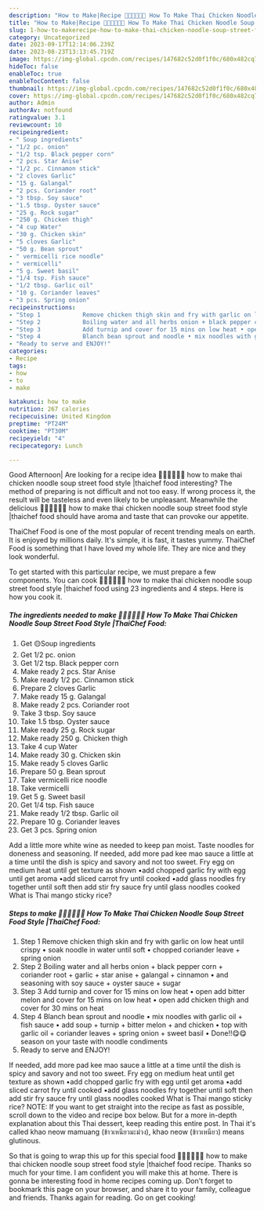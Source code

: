 ```yaml
---
description: "How to Make|Recipe 🧑🏽‍🍳🧑🏼‍🍳 How To Make Thai Chicken Noodle Soup Street Food Style |ThaiChef Food {That is Delicious"
title: "How to Make|Recipe 🧑🏽‍🍳🧑🏼‍🍳 How To Make Thai Chicken Noodle Soup Street Food Style |ThaiChef Food {That is Delicious"
slug: 1-how-to-makerecipe-how-to-make-thai-chicken-noodle-soup-street-food-style-thaichef-food-that-is-delicious
category: Uncategorized
date: 2023-09-17T12:14:06.239Z
date: 2023-08-23T13:13:45.719Z
image: https://img-global.cpcdn.com/recipes/147682c52d0f1f0c/680x482cq70/how-to-make-thai-chicken-noodle-soup-street-food-style-thaichef-food-recipe-main-photo.jpg
hideToc: false
enableToc: true
enableTocContent: false
thumbnail: https://img-global.cpcdn.com/recipes/147682c52d0f1f0c/680x482cq70/how-to-make-thai-chicken-noodle-soup-street-food-style-thaichef-food-recipe-main-photo.jpg
cover: https://img-global.cpcdn.com/recipes/147682c52d0f1f0c/680x482cq70/how-to-make-thai-chicken-noodle-soup-street-food-style-thaichef-food-recipe-main-photo.jpg
author: Admin
authorAv: notfound
ratingvalue: 3.1
reviewcount: 10
recipeingredient:
- " Soup ingredients"
- "1/2 pc. onion"
- "1/2 tsp. Black pepper corn"
- "2 pcs. Star Anise"
- "1/2 pc. Cinnamon stick"
- "2 cloves Garlic"
- "15 g. Galangal"
- "2 pcs. Coriander root"
- "3 tbsp. Soy sauce"
- "1.5 tbsp. Oyster sauce"
- "25 g. Rock sugar"
- "250 g. Chicken thigh"
- "4 cup Water"
- "30 g. Chicken skin"
- "5 cloves Garlic"
- "50 g. Bean sprout"
- " vermicelli rice noodle"
- " vermicelli"
- "5 g. Sweet basil"
- "1/4 tsp. Fish sauce"
- "1/2 tbsp. Garlic oil"
- "10 g. Coriander leaves"
- "3 pcs. Spring onion"
recipeinstructions:
- "Step 1            Remove chicken thigh skin and fry with garlic on low heat until crispy • soak noodle in water until soft • chopped coriander leave + spring onion"
- "Step 2            Boiling water and all herbs onion + black pepper corn + coriander root + garlic + star anise + galangal + cinnamon • and seasoning with soy sauce + oyster sauce + sugar"
- "Step 3            Add turnip and cover for 15 mins on low heat • open add bitter melon and cover for 15 mins on low heat • open add chicken thigh and cover for 30 mins on heat"
- "Step 4            Blanch bean sprout and noodle • mix noodles with garlic oil + fish sauce • add soup + turnip + bitter melon + and chicken • top with garlic oil + coriander leaves + spring onion + sweet basil • Done!!😋😋 season on your taste with noodle condiments"
- "Ready to serve and ENJOY!"
categories:
- Recipe
tags:
- how
- to
- make

katakunci: how to make 
nutrition: 267 calories
recipecuisine: United Kingdom
preptime: "PT24M"
cooktime: "PT30M"
recipeyield: "4"
recipecategory: Lunch

---
```



Good Afternoon| Are looking for a recipe idea 🧑🏽‍🍳🧑🏼‍🍳 how to make thai chicken noodle soup street food style |thaichef food interesting? The method of preparing is not difficult and not too easy. If wrong process it, the result will be tasteless and even likely to be unpleasant. Meanwhile the delicious 🧑🏽‍🍳🧑🏼‍🍳 how to make thai chicken noodle soup street food style |thaichef food should have aroma and taste that can provoke our appetite.




ThaiChef Food is one of the most popular of recent trending meals on earth. It is enjoyed by millions daily. It's simple, it is fast, it tastes yummy. ThaiChef Food is something that I have loved my whole life. They are nice and they look wonderful.


To get started with this particular recipe, we must prepare a few components. You can cook 🧑🏽‍🍳🧑🏼‍🍳 how to make thai chicken noodle soup street food style |thaichef food using 23 ingredients and 4 steps. Here is how you cook it.

<!--inarticleads1-->

##### The ingredients needed to make 🧑🏽‍🍳🧑🏼‍🍳 How To Make Thai Chicken Noodle Soup Street Food Style |ThaiChef Food:

1. Get  🟡Soup ingredients
1. Get 1/2 pc. onion
1. Get 1/2 tsp. Black pepper corn
1. Make ready 2 pcs. Star Anise
1. Make ready 1/2 pc. Cinnamon stick
1. Prepare 2 cloves Garlic
1. Make ready 15 g. Galangal
1. Make ready 2 pcs. Coriander root
1. Take 3 tbsp. Soy sauce
1. Take 1.5 tbsp. Oyster sauce
1. Make ready 25 g. Rock sugar
1. Make ready 250 g. Chicken thigh
1. Take 4 cup Water
1. Make ready 30 g. Chicken skin
1. Make ready 5 cloves Garlic
1. Prepare 50 g. Bean sprout
1. Take  vermicelli rice noodle
1. Take  vermicelli
1. Get 5 g. Sweet basil
1. Get 1/4 tsp. Fish sauce
1. Make ready 1/2 tbsp. Garlic oil
1. Prepare 10 g. Coriander leaves
1. Get 3 pcs. Spring onion


Add a little more white wine as needed to keep pan moist. Taste noodles for doneness and seasoning. If needed, add more pad kee mao sauce a little at a time until the dish is spicy and savory and not too sweet. Fry egg on medium heat until get texture as shown •add chopped garlic fry with egg until get aroma •add sliced carrot fry until cooked •add glass noodles fry together until soft then add stir fry sauce fry until glass noodles cooked What is Thai mango sticky rice? 

<!--inarticleads2-->

##### Steps to make 🧑🏽‍🍳🧑🏼‍🍳 How To Make Thai Chicken Noodle Soup Street Food Style |ThaiChef Food:

1. Step 1            Remove chicken thigh skin and fry with garlic on low heat until crispy • soak noodle in water until soft • chopped coriander leave + spring onion
1. Step 2            Boiling water and all herbs onion + black pepper corn + coriander root + garlic + star anise + galangal + cinnamon • and seasoning with soy sauce + oyster sauce + sugar
1. Step 3            Add turnip and cover for 15 mins on low heat • open add bitter melon and cover for 15 mins on low heat • open add chicken thigh and cover for 30 mins on heat
1. Step 4            Blanch bean sprout and noodle • mix noodles with garlic oil + fish sauce • add soup + turnip + bitter melon + and chicken • top with garlic oil + coriander leaves + spring onion + sweet basil • Done!!😋😋 season on your taste with noodle condiments
1. Ready to serve and ENJOY!

If needed, add more pad kee mao sauce a little at a time until the dish is spicy and savory and not too sweet. Fry egg on medium heat until get texture as shown •add chopped garlic fry with egg until get aroma •add sliced carrot fry until cooked •add glass noodles fry together until soft then add stir fry sauce fry until glass noodles cooked What is Thai mango sticky rice? NOTE: If you want to get straight into the recipe as fast as possible, scroll down to the video and recipe box below. But for a more in-depth explanation about this Thai dessert, keep reading this entire post. In Thai it&#39;s called khao neow mamuang (ข้าวเหนียวมะม่วง), khao neow (ข้าวเหนียว) means glutinous. 

So that is going to wrap this up for this special food 🧑🏽‍🍳🧑🏼‍🍳 how to make thai chicken noodle soup street food style |thaichef food recipe. Thanks so much for your time. I am confident you will make this at home. There is gonna be interesting food in home recipes coming up. Don't forget to bookmark this page on your browser, and share it to your family, colleague and friends. Thanks again for reading. Go on get cooking!
